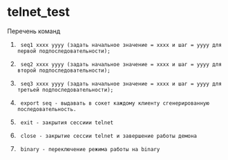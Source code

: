 # telnet_test 

Перечень команд 

1.      seq1 xxxx yyyy (задать начальное значение = xxxx и шаг = yyyy для первой подпоследовательности); 

2.      seq2 xxxx yyyy (задать начальное значение = xxxx и шаг = yyyy для второй подпоследовательности); 

3.      seq3 xxxx yyyy (задать начальное значение = xxxx и шаг = yyyy для третьей подпоследовательности); 

4.      export seq - выдавать в сокет каждому клиенту сгенерированную последовательность. 
5.      exit - закрытия сессиии telnet 
6.      close - закрытие сессии telnet и завершение работы демона 
7.      binary - переключение режима работы на binary 
